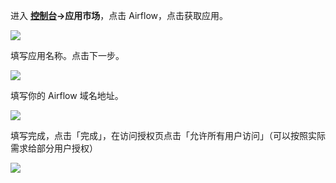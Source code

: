 <IntegrationDetailCard :title="`在 ${$localeConfig.brandName} 中创建应用`">

进入 **[控制台](https://console.authing.cn)->应用市场**，点击 Airflow，点击获取应用。

![](~@imagesZhCn/integration/airflow/1-1.png)

填写应用名称。点击下一步。

![](~@imagesZhCn/integration/airflow/1-2.png)

填写你的 Airflow 域名地址。

![](~@imagesZhCn/integration/airflow/1-3.png)

填写完成，点击「完成」，在访问授权页点击「允许所有用户访问」（可以按照实际需求给部分用户授权）

![](~@imagesZhCn/integration/airflow/1-4.png)

</IntegrationDetailCard>
